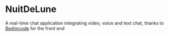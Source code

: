 # NuitDeLune

A real-time chat application integrating video, voice and text chat, thanks to [Bedimcode]([https://rocket.chat](https://www.buymeacoffee.com/bedimcode/responsive-sushi-website)https://www.buymeacoffee.com/bedimcode/responsive-sushi-website)  for the front end 

